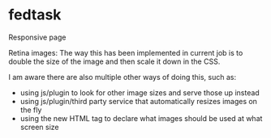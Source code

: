 fedtask
=======

Responsive page

Retina images:
The way this has been implemented in current job is to double the size of the image and then scale it down in the CSS. 

I am aware there are also multiple other ways of doing this, such as:

 - using js/plugin to look for other image sizes and serve those up instead
 - using js/plugin/third party service that automatically resizes images on the fly
 - using the new HTML <picture> tag to declare what images should be used at what screen size
